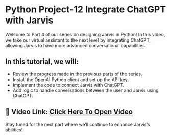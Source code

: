 # Python Project-12 Integrate ChatGPT with Jarvis

Welcome to Part 4 of our series on designing Jarvis in Python! In this video, we take our virtual assistant to the next level by integrating ChatGPT, allowing Jarvis to have more advanced conversational capabilities.

## In this tutorial, we will:
- Review the progress made in the previous parts of the series.
- Install the OpenAI Python client and set up the API key.
- Implement the code to connect Jarvis with ChatGPT.
- Add logic to handle conversations between the user and Jarvis using ChatGPT.

## 🔗 Video Link: [Click Here To Open Video](hekel)

Stay tuned for the next part where we’ll continue to enhance Jarvis’s abilities!
